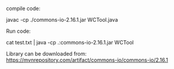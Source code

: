 compile code:

javac -cp ./commons-io-2.16.1.jar WCTool.java

Run code:

cat test.txt | java -cp .:commons-io-2.16.1.jar WCTool

Library can be downloaded from: https://mvnrepository.com/artifact/commons-io/commons-io/2.16.1
